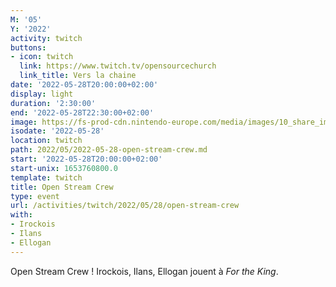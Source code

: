 ```yaml
---
M: '05'
Y: '2022'
activity: twitch
buttons:
- icon: twitch
  link: https://www.twitch.tv/opensourcechurch
  link_title: Vers la chaine
date: '2022-05-28T20:00:00+02:00'
display: light
duration: '2:30:00'
end: '2022-05-28T22:30:00+02:00'
image: https://fs-prod-cdn.nintendo-europe.com/media/images/10_share_images/games_15/nintendo_switch_4/H2x1_NSwitch_ForTheKing_image1600w.jpg
isodate: '2022-05-28'
location: twitch
path: 2022/05/2022-05-28-open-stream-crew.md
start: '2022-05-28T20:00:00+02:00'
start-unix: 1653760800.0
template: twitch
title: Open Stream Crew
type: event
url: /activities/twitch/2022/05/28/open-stream-crew
with:
- Irockois
- Ilans
- Ellogan
---
```

Open Stream Crew ! Irockois, Ilans, Ellogan jouent à *For the King*.